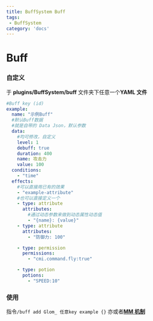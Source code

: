 ```yaml
---
title: BuffSystem Buff
tags:
 - BuffSystem
category: 'docs'
---
```


# Buff

### 自定义

于 **plugins/BuffSystem/buff** 文件夹下任意一个**YAML 文件**

```yaml
#Buff key (id)
example:
  name: "示例Buff"
  #默认Buff数据
  #就是自带的 Data Json，默认参数
  data:
    #均可修改，自定义
    level: 1
    debuff: true
    duration: 400
    name: 攻击力
    value: 100
  conditions:
    - "time"
  effects:
    #可以直接用已有的效果
    - "example-attribute"
    #也可以直接定义一个
    - type: attribute
      attributes:
        #通过动态参数来做到动态属性动态值
        - "{name}: {value}"
    - type: attribute
      attributes:
        - "防御力: 100"

    - type: permission
      permissions:
        - "cmi.command.fly:true"

    - type: potion
      potions:
        - "SPEED:10"
```

### 使用

指令`/buff add Glom_ 任意key example {}`
亦或者[**MM 机制**](https://../other/mythic-mobs)
